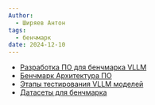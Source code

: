 ```yaml
---
Author:
  - Ширяев Антон
tags:
  - бенчмарк
date: 2024-12-10
---
```

* [Разработка ПО для бенчмарка VLLM](../cards/Разработка%20ПО%20для%20бенчмарка%20VLLM.md)
* [Бенчмарк Архитектура ПО](../cards/Бенчмарк%20Архитектура%20ПО.md)
* [Этапы тестирования VLLM моделей](cards/Этапы%20тестирования%20VLLM%20моделей.md)
* [Датасеты для бенчмарка](cards/Датасеты%20для%20бенчмарка.md)
